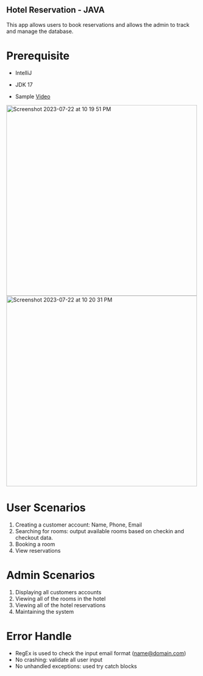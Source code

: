 ## Hotel Reservation - JAVA
This app allows users to book reservations and allows the admin to track and manage the database.

# Prerequisite
* IntelliJ
* JDK 17

* Sample 
[Video](https://github.com/YinxuanYin/Hotel-Reservation/assets/97659868/130bb0ac-58ba-41ce-b569-310ea60053b9)
<img width="500" alt="Screenshot 2023-07-22 at 10 19 51 PM" src="https://github.com/YinxuanYin/Hotel-Reservation/assets/97659868/ebe2e9f0-7678-4955-83c7-8099afeda96c">
<img width="500" alt="Screenshot 2023-07-22 at 10 20 31 PM" src="https://github.com/YinxuanYin/Hotel-Reservation/assets/97659868/0070bd8c-fcbe-4505-8ae2-f7c536cd3278">


# User Scenarios
1. Creating a customer account: Name, Phone, Email
2. Searching for rooms: output available rooms based on checkin and checkout data.
3. Booking a room 
4. View reservations

# Admin Scenarios
1. Displaying all customers accounts
2. Viewing all of the rooms in the hotel
3. Viewing all of the hotel reservations
4. Maintaining the system 

# Error Handle
* RegEx is used to check the input email format (name@domain.com)
* No crashing: validate all user input
* No unhandled exceptions: used try catch blocks